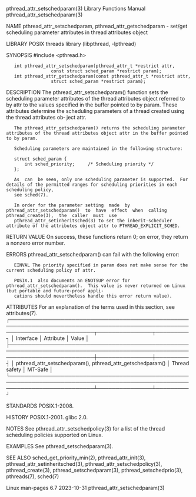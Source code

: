 pthread_attr_setschedparam(3)					   Library Functions Manual					 pthread_attr_setschedparam(3)

NAME
       pthread_attr_setschedparam, pthread_attr_getschedparam - set/get scheduling parameter attributes in thread attributes object

LIBRARY
       POSIX threads library (libpthread, -lpthread)

SYNOPSIS
       #include <pthread.h>

       int pthread_attr_setschedparam(pthread_attr_t *restrict attr,
				     const struct sched_param *restrict param);
       int pthread_attr_getschedparam(const pthread_attr_t *restrict attr,
				     struct sched_param *restrict param);

DESCRIPTION
       The  pthread_attr_setschedparam()  function  sets the scheduling parameter attributes of the thread attributes object referred to by attr to the values
       specified in the buffer pointed to by param.  These attributes determine the scheduling parameters of a thread created using the thread attributes  ob‐
       ject attr.

       The pthread_attr_getschedparam() returns the scheduling parameter attributes of the thread attributes object attr in the buffer pointed to by param.

       Scheduling parameters are maintained in the following structure:

	   struct sched_param {
	       int sched_priority;     /* Scheduling priority */
	   };

       As  can	be seen, only one scheduling parameter is supported.  For details of the permitted ranges for scheduling priorities in each scheduling policy,
       see sched(7).

       In order for the parameter setting  made	 by  pthread_attr_setschedparam()  to  have  effect  when  calling  pthread_create(3),	the  caller  must  use
       pthread_attr_setinheritsched(3) to set the inherit-scheduler attribute of the attributes object attr to PTHREAD_EXPLICIT_SCHED.

RETURN VALUE
       On success, these functions return 0; on error, they return a nonzero error number.

ERRORS
       pthread_attr_setschedparam() can fail with the following error:

       EINVAL The priority specified in param does not make sense for the current scheduling policy of attr.

       POSIX.1	also documents an ENOTSUP error for pthread_attr_setschedparam().  This value is never returned on Linux (but portable and future-proof appli‐
       cations should nevertheless handle this error return value).

ATTRIBUTES
       For an explanation of the terms used in this section, see attributes(7).
       ┌───────────────────────────────────────────────────────────────────────────────────────────────────────────────────────────┬───────────────┬─────────┐
       │ Interface														   │ Attribute	   │ Value   │
       ├───────────────────────────────────────────────────────────────────────────────────────────────────────────────────────────┼───────────────┼─────────┤
       │ pthread_attr_setschedparam(), pthread_attr_getschedparam()								   │ Thread safety │ MT-Safe │
       └───────────────────────────────────────────────────────────────────────────────────────────────────────────────────────────┴───────────────┴─────────┘

STANDARDS
       POSIX.1-2008.

HISTORY
       POSIX.1-2001.  glibc 2.0.

NOTES
       See pthread_attr_setschedpolicy(3) for a list of the thread scheduling policies supported on Linux.

EXAMPLES
       See pthread_setschedparam(3).

SEE ALSO
       sched_get_priority_min(2), pthread_attr_init(3), pthread_attr_setinheritsched(3), pthread_attr_setschedpolicy(3), pthread_create(3),
       pthread_setschedparam(3), pthread_setschedprio(3), pthreads(7), sched(7)

Linux man-pages 6.7							  2023-10-31						 pthread_attr_setschedparam(3)
